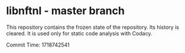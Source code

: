 # libnftnl - master branch

This repository contains the frozen state of the repository.
Its history is cleared. It is used only for static code
analysis with Codacy.

Commit Time: 1718742541